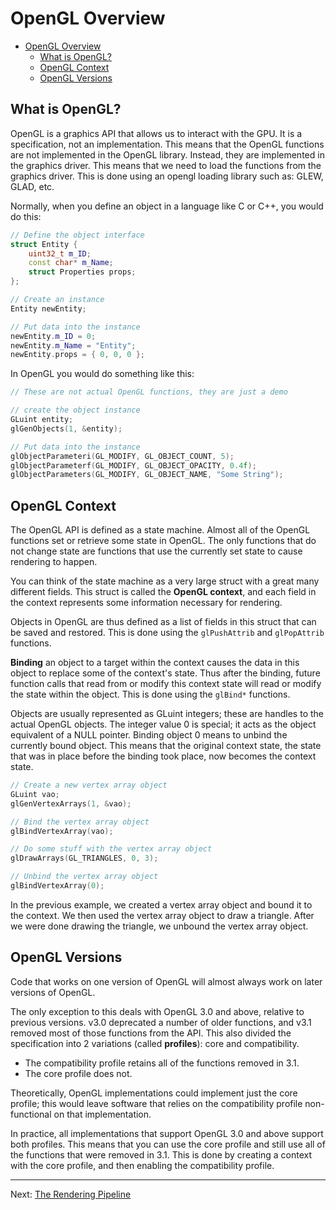 # OpenGL Overview

- [OpenGL Overview](#opengl-overview)
  - [What is OpenGL?](#what-is-opengl)
  - [OpenGL Context](#opengl-context)
  - [OpenGL Versions](#opengl-versions)

## What is OpenGL?

OpenGL is a graphics API that allows us to interact with the GPU. It is a specification, not an implementation. This means that the OpenGL functions are not implemented in the OpenGL library. Instead, they are implemented in the graphics driver. This means that we need to load the functions from the graphics driver. This is done using an opengl loading library such as: GLEW, GLAD, etc.

Normally, when you define an object in a language like C or C++, you would do this:

```c++
// Define the object interface
struct Entity {
    uint32_t m_ID;
    const char* m_Name;
    struct Properties props;
};

// Create an instance
Entity newEntity;

// Put data into the instance
newEntity.m_ID = 0;
newEntity.m_Name = "Entity";
newEntity.props = { 0, 0, 0 };
```

In OpenGL you would do something like this:

```c++
// These are not actual OpenGL functions, they are just a demo

// create the object instance
GLuint entity;
glGenObjects(1, &entity);

// Put data into the instance
glObjectParameteri(GL_MODIFY, GL_OBJECT_COUNT, 5);
glObjectParameterf(GL_MODIFY, GL_OBJECT_OPACITY, 0.4f);
glObjectParameters(GL_MODIFY, GL_OBJECT_NAME, "Some String");
```

## OpenGL Context

The OpenGL API is defined as a state machine. Almost all of the OpenGL functions set or retrieve some state in OpenGL. The only functions that do not change state are functions that use the currently set state to cause rendering to happen.

You can think of the state machine as a very large struct with a great many different fields. This struct is called the **OpenGL context**, and each field in the context represents some information necessary for rendering.

Objects in OpenGL are thus defined as a list of fields in this struct that can be saved and restored. This is done using the `glPushAttrib` and `glPopAttrib` functions.

**Binding** an object to a target within the context causes the data in this object to replace some of the context's state. Thus after the binding, future function calls that read from or modify this context state will read or modify the state within the object. This is done using the `glBind*` functions.

Objects are usually represented as GLuint integers; these are handles to the actual OpenGL objects. The integer value 0 is special; it acts as the object equivalent of a NULL pointer. Binding object 0 means to unbind the currently bound object. This means that the original context state, the state that was in place before the binding took place, now becomes the context state.

```c++
// Create a new vertex array object
GLuint vao;
glGenVertexArrays(1, &vao);

// Bind the vertex array object
glBindVertexArray(vao);

// Do some stuff with the vertex array object
glDrawArrays(GL_TRIANGLES, 0, 3);

// Unbind the vertex array object
glBindVertexArray(0);
```

In the previous example, we created a vertex array object and bound it to the context. We then used the vertex array object to draw a triangle. After we were done drawing the triangle, we unbound the vertex array object.

## OpenGL Versions

Code that works on one version of OpenGL will almost always work on later versions of OpenGL.

The only exception to this deals with OpenGL 3.0 and above, relative to previous versions. v3.0 deprecated a number of older functions, and v3.1 removed most of those functions from the API. This also divided the specification into 2 variations (called **profiles**): core and compatibility. 

- The compatibility profile retains all of the functions removed in 3.1.
- The core profile does not.

Theoretically, OpenGL implementations could implement just the core profile; this would leave software that relies on the compatibility profile non-functional on that implementation.

In practice, all implementations that support OpenGL 3.0 and above support both profiles. This means that you can use the core profile and still use all of the functions that were removed in 3.1. This is done by creating a context with the core profile, and then enabling the compatibility profile.

---

Next: [The Rendering Pipeline](rendering-pipeline.md)
